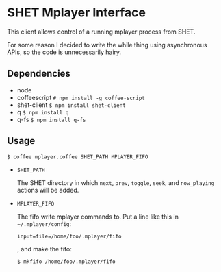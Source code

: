 SHET Mplayer Interface
======================

This client allows control of a running mplayer process from SHET.

For some reason I decided to write the while thing using asynchronous APIs, so the code is unnecessarily hairy.

Dependencies
------------

- node
- coffeescript `# npm install -g coffee-script`
- shet-client `$ npm install shet-client`
- q `$ npm install q`
- q-fs `$ npm install q-fs`

Usage
-----

```
$ coffee mplayer.coffee SHET_PATH MPLAYER_FIFO
```

- `SHET_PATH`

	The SHET directory in which `next`, `prev`, `toggle`, `seek`, and `now_playing`
	actions will be added.

- `MPLAYER_FIFO`

	The fifo write mplayer commands to. Put a line like this in `~/.mplayer/config`:
	
	```
	input=file=/home/foo/.mplayer/fifo
	```
	
	, and make the fifo:
	
	```
	$ mkfifo /home/foo/.mplayer/fifo
	```
